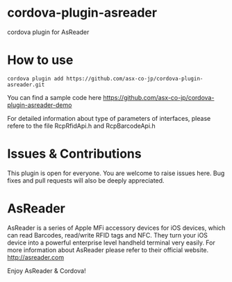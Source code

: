 # cordova-plugin-asreader
cordova plugin for AsReader
# How to use
    cordova plugin add https://github.com/asx-co-jp/cordova-plugin-asreader.git

You can find a sample code here
https://github.com/asx-co-jp/cordova-plugin-asreader-demo

For detailed information about type of parameters of interfaces, please refere to the file RcpRfidApi.h and RcpBarcodeApi.h

# Issues & Contributions
This plugin is open for everyone. You are welcome to raise issues here. Bug fixes and pull requests will also be deeply appreciated.

# AsReader
AsReader is a series of Apple MFi accessory devices for iOS devices, which can read Barcodes, read/write RFID tags and NFC.
They turn your iOS device into a powerful enterprise level handheld terminal very easily.
For more information about AsReader please refer to their official website.
http://asreader.com


Enjoy AsReader & Cordova!

